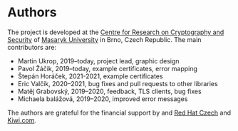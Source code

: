# Authors

The project is developed at the [Centre for Research on Cryptography and Security](https://www.fi.muni.cz/research/crocs/) of [Masaryk University](http://www.muni.cz/) in Brno, Czech Republic. The main contributors are:

* Martin Ukrop, 2019–today, project lead, graphic design
* Pavol Žáčik, 2019–today, example certificates, error mapping
* Štepán Horáček, 2021-2021, example certificates
* Eric Valčík, 2020–2021, bug fixes and pull requests to other libraries
* Matěj Grabovský, 2019–2020, feedback, TLS clients, bug fixes
* Michaela balážová, 2019–2020, improved error messages

The authors are grateful for the financial support by and [Red Hat Czech](https://research.redhat.com/) and [Kiwi.com](https://www.kiwi.com/).
